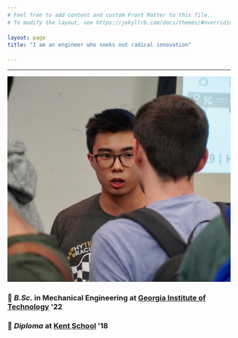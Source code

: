```yaml
---
# Feel free to add content and custom Front Matter to this file.
# To modify the layout, see https://jekyllrb.com/docs/themes/#overriding-theme-defaults

layout: page
title: "I am an engineer who seeks out radical innovation"

---
```

---

<p align="center">
<img width="800" height="auto" src="/assets/photo69.JPG">
</p>

<h3 id="-b-sc-in-mechanical-engineering-at-georgia-institute-of-technology-https-www-me-gatech-edu-22-br-">🐝 <em>B.Sc.</em> in Mechanical Engineering at <a href="https://www.me.gatech.edu/">Georgia Institute of Technology</a> &#39;22 <br /></h3>
<h3 id="-diploma-at-kent-school-https-www-kent-school-edu-18">🦁 <em>Diploma</em> at <a href="https://www.kent-school.edu/">Kent School</a> &#39;18</h3>
